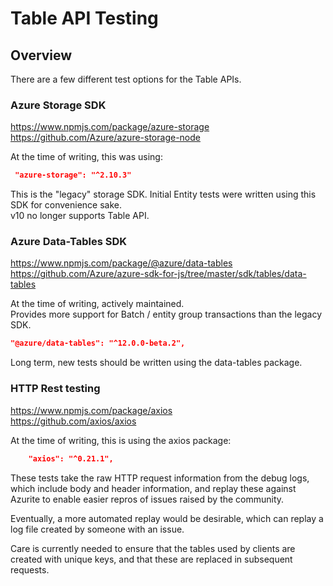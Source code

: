 # Table API Testing

## Overview

There are a few different test options for the Table APIs.

### Azure Storage SDK

https://www.npmjs.com/package/azure-storage  
https://github.com/Azure/azure-storage-node

At the time of writing, this was using:

```json
 "azure-storage": "^2.10.3"
```

This is the "legacy" storage SDK.
Initial Entity tests were written using this SDK for convenience sake.  
v10 no longer supports Table API.

### Azure Data-Tables SDK

https://www.npmjs.com/package/@azure/data-tables  
https://github.com/Azure/azure-sdk-for-js/tree/master/sdk/tables/data-tables

At the time of writing, actively maintained.  
Provides more support for Batch / entity group transactions than the legacy SDK.

```json
"@azure/data-tables": "^12.0.0-beta.2",
```

Long term, new tests should be written using the data-tables package.

### HTTP Rest testing

https://www.npmjs.com/package/axios  
https://github.com/axios/axios

At the time of writing, this is using the axios package:

```json
    "axios": "^0.21.1",
```

These tests take the raw HTTP request information from the debug logs, which include body and header information, and replay these against Azurite to enable easier repros of issues raised by the community.

Eventually, a more automated replay would be desirable, which can replay a log file created by someone with an issue.

Care is currently needed to ensure that the tables used by clients are created with unique keys, and that these are replaced in subsequent requests.
